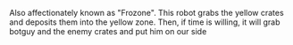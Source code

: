 Also affectionately known as "Frozone".  This robot grabs the yellow crates and deposits them into the yellow zone. Then, if time is willing, it will grab botguy and the enemy crates and put him on our side
